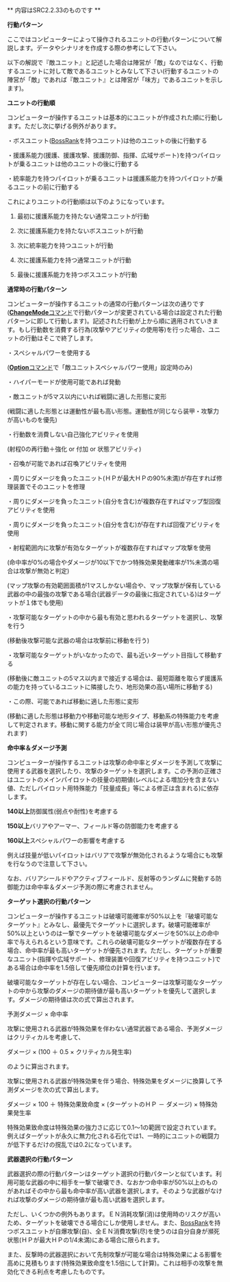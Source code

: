 ** 内容はSRC2.2.33のものです **

**行動パターン**

ここではコンピューターによって操作されるユニットの行動パターンについて解説します。データやシナリオを作成する際の参考にして下さい。

以下の解説で『敵ユニット』と記述した場合は陣営が「敵」なのではなく、行動するユニットに対して敵であるユニットとみなして下さい(行動するユニットの陣営が「敵」であれば『敵ユニット』とは陣営が「味方」であるユニットを示します)。

**ユニットの行動順**

コンピューターが操作するユニットは基本的にユニットが作成された順に行動します。ただし次に挙げる例外があります。

・ボスユニット([BossRank](BossRankコマンド.md)を持つユニット)は他のユニットの後に行動する

・援護系能力(援護、援護攻撃、援護防御、指揮、広域サポート)を持つパイロットが乗るユニットは他のユニットの後に行動する

・統率能力を持つパイロットが乗るユニットは援護系能力を持つパイロットが乗るユニットの前に行動する

これによりユニットの行動順は以下のようになっています。

1. 最初に援護系能力を持たない通常ユニットが行動

2. 次に援護系能力を持たないボスユニットが行動

3. 次に統率能力を持つユニットが行動

4. 次に援護系能力を持つ通常ユニットが行動

5. 最後に援護系能力を持つボスユニットが行動

**通常時の行動パターン**

コンピューターが操作するユニットの通常の行動パターンは次の通りです([**ChangeMode**コマンド](ChangeModeコマンド.md)で行動パターンが変更されている場合は設定された行動パターンに即して行動します)。記述された行動が上から順に適用されていきます。もし行動数を消費する行為(攻撃やアビリティの使用等)を行った場合、ユニットの行動はそこで終了します。

・スペシャルパワーを使用する

([**Option**コマンド](Optionコマンド.md)で「敵ユニットスペシャルパワー使用」設定時のみ)

・ハイパーモードが使用可能であれば発動

・敵ユニットが5マス以内にいれば戦闘に適した形態に変形

(戦闘に適した形態とは運動性が最も高い形態。運動性が同じなら装甲・攻撃力が高いものを優先)

・行動数を消費しない自己強化アビリティを使用

(射程0の再行動＋強化 or 付加 or 状態アビリティ)

・召喚が可能であれば召喚アビリティを使用

・周りにダメージを負ったユニット(ＨＰが最大ＨＰの90%未満)が存在すれば修理装置でそのユニットを修理

・周りにダメージを負ったユニット(自分を含む)が複数存在すればマップ型回復アビリティを使用

・周りにダメージを負ったユニット(自分を含む)が存在すれば回復アビリティを使用

・射程範囲内に攻撃が有効なターゲットが複数存在すればマップ攻撃を使用

(命中率が0%の場合やダメージが10以下でかつ特殊効果発動確率が1%未満の場合は攻撃が無効と判定)

(マップ攻撃の有効範囲面積が1マスしかない場合や、マップ攻撃が保有している武器の中の最強の攻撃である場合(武器データの最後に指定されている)はターゲットが１体でも使用)

・攻撃可能なターゲットの中から最も有効と思われるターゲットを選択し、攻撃を行う

(移動後攻撃可能な武器の場合は攻撃前に移動を行う)

・攻撃可能なターゲットがいなかったので、最も近いターゲット目指して移動する

(移動後に敵ユニットの5マス以内まで接近する場合は、最短距離を取らず援護系の能力を持っているユニットに隣接したり、地形効果の高い場所に移動する)

・この際、可能であれば移動に適した形態に変形

(移動に適した形態は移動力や移動可能な地形タイプ、移動系の特殊能力を考慮して判定されます。移動に関する能力が全て同じ場合は装甲が高い形態が優先されます)

**命中率＆ダメージ予測**

コンピューターが操作するユニットは攻撃の命中率とダメージを予測して攻撃に使用する武器を選択したり、攻撃のターゲットを選択します。この予測の正確さはユニットのメインパイロットの技量の初期値(レベルによる増加分を含まない値、ただしパイロット用特殊能力「技量成長」等による修正は含まれる)に依存します。

**140以上**防御属性(弱点や耐性)を考慮する

**150以上**バリアやアーマー、フィールド等の防御能力を考慮する

**160以上**スペシャルパワーの影響を考慮する

例えば技量が低いパイロットはバリアで攻撃が無効化されるような場合にも攻撃を行なうので注意して下さい。

なお、バリアシールドやアクティブフィールド、反射等のランダムに発動する防御能力は命中率＆ダメージ予測の際に考慮されません。

**ターゲット選択の行動パターン**

コンピューターが操作するユニットは破壊可能確率が50%以上を『破壊可能なターゲット』とみなし、最優先でターゲットに選択します。破壊可能確率が50%以上というのは一撃でターゲットを破壊可能なダメージを50%以上の命中率で与えられるという意味です。これらの破壊可能なターゲットが複数存在する場合、命中率が最も高いターゲットが優先されます。ただし、ターゲットが重要なユニット(指揮や広域サポート、修理装置や回復アビリティを持つユニット)である場合は命中率を1.5倍して優先順位の計算を行います。

破壊可能なターゲットが存在しない場合、コンピューターは攻撃可能なターゲットの中から攻撃のダメージの期待値が最も高いターゲットを優先して選択します。ダメージの期待値は次の式で算出されます。

予測ダメージ × 命中率

攻撃に使用される武器が特殊効果を伴わない通常武器である場合、予測ダメージはクリティカルを考慮して、

ダメージ × (100 ＋ 0.5 × クリティカル発生率)

のように算出されます。

攻撃に使用される武器が特殊効果を伴う場合、特殊効果をダメージに換算して予測ダメージを次の式で算出します。

ダメージ × 100 ＋ 特殊効果致命度 × (ターゲットのＨＰ － ダメージ) × 特殊効果発生率

特殊効果致命度は特殊効果の強力さに応じて0.1～1の範囲で設定されています。例えばターゲットが永久に無力化される石化では1、一時的にユニットの戦闘力が低下するだけの撹乱では0.2になっています。

**武器選択の行動パターン**

武器選択の際の行動パターンはターゲット選択の行動パターンと似ています。利用可能な武器の中に相手を一撃で破壊でき、なおかつ命中率が50%以上のものがあればその中から最も命中率が高い武器を選択します。そのような武器がなければ攻撃のダメージの期待値が最も高い武器を選択します。

ただし、いくつかの例外もあります。ＥＮ消耗攻撃(消)は使用時のリスクが高いため、ターゲットを破壊できる場合にしか使用しません。また、[BossRank](BossRankコマンド.md)を持つボスユニットが自爆攻撃(自)、全ＥＮ消費攻撃(尽)を使うのは自分自身が瀕死状態(ＨＰが最大ＨＰの1/4未満)にある場合に限られます。

また、反撃時の武器選択において先制攻撃が可能な場合は特殊効果による影響を高めに見積もります(特殊効果致命度を1.5倍にして計算)。これは相手の攻撃を無効化できる利点を考慮したものです。
